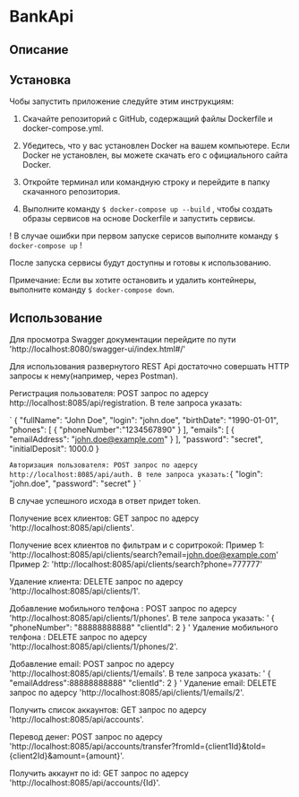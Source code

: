 # BankApi

## Описание


## Установка
Чобы запустить приложение следуйте этим инструкциям:

1. Скачайте репозиторий с GitHub, содержащий файлы Dockerfile и docker-compose.yml.

2. Убедитесь, что у вас установлен Docker на вашем компьютере. Если Docker не установлен, вы можете скачать его с официального сайта Docker.

3. Откройте терминал или командную строку и перейдите в папку скачанного репозитория.

4. Выполните команду `$ docker-compose up --build` , чтобы создать образы сервисов на основе Dockerfile и запустить сервисы.

! В случае ошибки при первом запуске серисов выполните команду `$ docker-compose up` !

После запуска сервисы будут доступны и готовы к использованию.


Примечание: Если вы хотите остановить и удалить контейнеры, выполните команду `$ docker-compose down`.


## Использование

Для просмотра Swagger документации перейдите по пути 'http://localhost:8080/swagger-ui/index.html#/'

Для использования развернутого REST Api достаточно совершать HTTP запросы к нему(например, через Postman).

Регистрация пользователя: POST запрос по адерсу http://localhost:8085/api/registration. В теле запроса указать:

`
{
  "fullName": "John Doe",
  "login": "john.doe",
  "birthDate": "1990-01-01",
  "phones": [
    {
      "phoneNumber":"1234567890"
    }
  ],
  "emails": [
    {
      "emailAddress": "john.doe@example.com"
    }
  ],
  "password": "secret",
  "initialDeposit": 1000.0
}

`
Авторизация пользователя: POST запрос по адерсу http://localhost:8085/api/auth. В теле запроса указать:
`{
  "login": "john.doe",
  "password": "secret"
}
`

В случае успешного исхода в ответ придет token.

Получение всех клиентов: GET запрос по адерсу 'http://localhost:8085/api/clients'.

Получение всех клиентов по фильтрам и с соритрокой:
	Пример 1: 'http://localhost:8085/api/clients/search?email=john.doe@example.com'
	Пример 2: 'http://localhost:8085/api/clients/search?phone=777777'

Удаление клиента: DELETE запрос по адерсу 'http://localhost:8085/api/clients/1'.

Добавление мобильного телфона :  POST запрос по адерсу 'http://localhost:8085/api/clients/1/phones'.
В теле запроса указать:
'
{
  "phoneNumber": "88888888888"
  "clientId": 2
  }
'
Удаление мобильного телфона :  DELETE запрос по адерсу 'http://localhost:8085/api/clients/1/phones/2'.

Добавление email:  POST запрос по адерсу 'http://localhost:8085/api/clients/1/emails'.
В теле запроса указать:
'
{
  "emailAddress":88888888888"
  "clientId": 2
  }
'
Удаление email:  DELETE запрос по адерсу 'http://localhost:8085/api/clients/1/emails/2'.

Получить список аккаунтов: GET запрос по адерсу 'http://localhost:8085/api/accounts'.

Перевод денег: POST запрос по адерсу 'http://localhost:8085/api/accounts/transfer?fromId={client1Id}&toId={client2Id}&amount={amount}'.

Получить аккаунт по id: GET запрос по адерсу 'http://localhost:8085/api/accounts/{Id}'.

